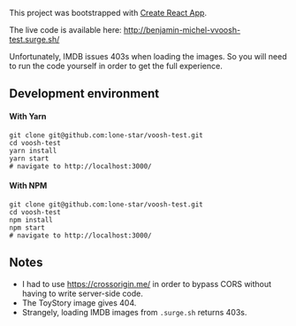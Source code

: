 This project was bootstrapped with [Create React App](https://github.com/facebookincubator/create-react-app).

The live code is available here: http://benjamin-michel-vvoosh-test.surge.sh/

Unfortunately, IMDB issues 403s when loading the images. So you will need to
run the code yourself in order to get the full experience.

## Development environment


#### With Yarn

```
git clone git@github.com:lone-star/voosh-test.git
cd voosh-test
yarn install
yarn start
# navigate to http://localhost:3000/
```

#### With NPM

```
git clone git@github.com:lone-star/voosh-test.git
cd voosh-test
npm install
npm start
# navigate to http://localhost:3000/
```

## Notes

- I had to use https://crossorigin.me/ in order to bypass CORS without having
  to write server-side code.
- The ToyStory image gives 404.
- Strangely, loading IMDB images from `.surge.sh` returns 403s.
